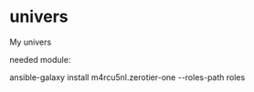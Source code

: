 # univers
My univers

needed module:

ansible-galaxy install m4rcu5nl.zerotier-one --roles-path roles

